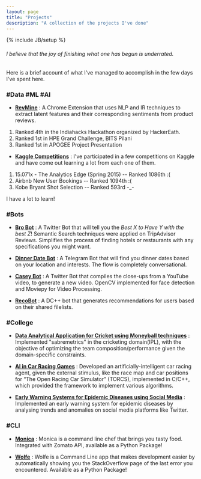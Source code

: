 ```yaml
---
layout: page
title: "Projects"
description: "A collection of the projects I've done"
---
```

{% include JB/setup %}

###### I believe that the joy of *finishing what one has begun* is underrated.

Here is a brief account of what I've managed to accomplish in the few days I've spent here.

### #Data #ML #AI

- [**RevMine**](https://bit.ly/revmine) : A Chrome Extension that uses NLP and IR techniques to extract latent features and their corresponding sentiments from product reviews.   
 1. Ranked 4th in the Indiahacks Hackathon organized by HackerEath.
 2. Ranked 1st in HPE Grand Challenge, BITS Pilani
 3. Ranked 1st in APOGEE Project Presentation

- [**Kaggle Competitions**](https://www.kaggle.com/shubh24/) : I've participated in a few competitions on Kaggle and have come out learning a lot from each one of them. 
 1. 15.071x - The Analytics Edge (Spring 2015) -- Ranked 1086th :(
 2. Airbnb New User Bookings -- Ranked 1094th :(
 3. Kobe Bryant Shot Selection -- Ranked 593rd -_-

I have a lot to learn!

### #Bots

- [**Bro Bot**](https://twitter.com/search?q=%23AskBro) : A Twitter Bot that will tell you the *Best X to Have Y with the best Z*! Semantic Search techniques were applied on TripAdvisor Reviews. Simplifies the process of finding hotels or restaurants with any specifications you might want.

- [**Dinner Date Bot**](https://telegram.me/dinnerdatebot) : A Telegram Bot that will find you dinner dates based on your location and interests. The flow is completely conversational.

- [**Casey Bot**](https://twitter.com/search?q=%23CaseyBot) : A Twitter Bot that compiles the close-ups from a YouTube video, to generate a new video. OpenCV implemented for face detection and Moviepy for Video Processing.

- [**RecoBot**](https://github.com/h4ck3rk3y/recobot) : A DC++ bot that generates recommendations for users based on their shared filelists. 


### #College

- [**Data Analytical Application for Cricket using Moneyball techniques**](https://arxiv.org/submit/1479866/view) : Implemented "sabremetrics" in the cricketing domain(IPL), with the objective of optimizing the team composition/performance given the domain-specific constraints.

- [**AI in Car Racing Games**](https://drive.google.com/open?id=1ZvGmaxpjYXiGTqSFGTuGkpussPrq8sG6Q40uqFbtb78) : Developed an artificially-intelligent car racing agent, given the external stimulus, like the race map and car positions for “The Open Racing Car Simulator” (TORCS), implemented in C/C++, which provided the framework to implement various algorithms.

- [**Early Warning Systems for Epidemic Diseases using Social Media**](https://docs.google.com/document/d/1smK4jNKFrIHiifp0va9QpXRqzWK862HRY2ZKvjKlmOw/edit?usp=sharing) : Implemented an early warning system for epidemic diseases by analysing trends and anomalies on social media platforms like Twitter.

### #CLI

- [**Monica**](https://github.com/Zephrys/monica/) : Monica is a command line chef that brings you tasty food. Integrated with Zomato API, available as a Python Package!

- [**Wolfe**](https://github.com/h4ck3rk3y/wolfe) : Wolfe is a Command Line app that makes development easier by automatically showing you the StackOverflow page of the last error you encountered. Available as a Python Package!

